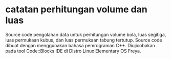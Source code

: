 # catatan perhitungan volume dan luas
Source code pengolahan data untuk perhitungan volume bola, luas segitiga, luas permukaan kubus, dan luas permukaan tabung tertutup.
Source code dibuat dengan menggunakan bahasa pemrograman C++. Diujicobakan pada tool Code::Blocks IDE di Distro Linux Elementary OS Freya.
